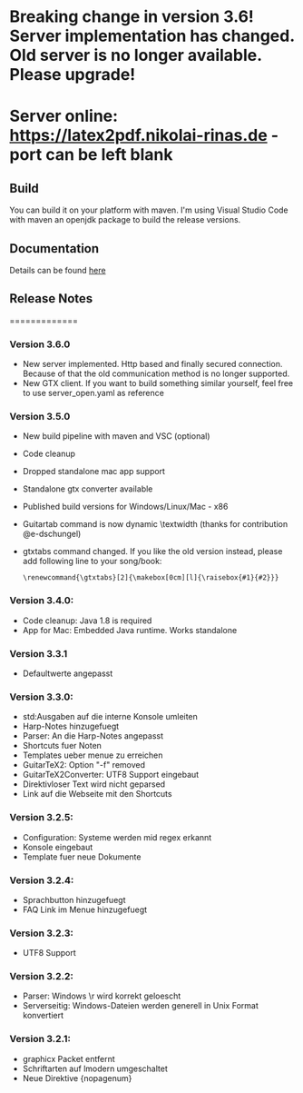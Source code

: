 # Breaking change in version 3.6! Server implementation has changed. Old server is no longer available. Please upgrade! 
# Server online: https://latex2pdf.nikolai-rinas.de - port can be left blank

## Build
You can build it on your platform with maven. I'm using Visual Studio Code with maven an openjdk package to build the release versions.

## Documentation
Details can be found [here](https://guitartex2.nikolai-rinas.de/)


## Release Notes
=============
### Version 3.6.0
  * New server implemented. Http based and finally secured connection. Because of that the old communication method is no longer supported.
  * New GTX client. If you want to build something similar yourself, feel free to use server_open.yaml as reference
     
### Version 3.5.0
  * New build pipeline with maven and VSC (optional)
  * Code cleanup
  * Dropped standalone mac app support
  * Standalone gtx converter available
  * Published build versions for Windows/Linux/Mac - x86
  * Guitartab command is now dynamic \textwidth (thanks for contribution @e-dschungel)
  * gtxtabs command changed. If you like the old version instead, please add following line to your song/book:

    ```\renewcommand{\gtxtabs}[2]{\makebox[0cm][l]{\raisebox{#1}{#2}}}```

### Version 3.4.0:
  * Code cleanup: Java 1.8 is required
  * App for Mac: Embedded Java runtime. Works standalone

### Version 3.3.1
  * Defaultwerte angepasst

### Version 3.3.0:
  * std:Ausgaben auf die interne Konsole umleiten
  * Harp-Notes hinzugefuegt
  * Parser: An die Harp-Notes angepasst
  * Shortcuts fuer Noten
  * Templates ueber menue zu erreichen
  * GuitarTeX2: Option "-f" removed  
  * GuitarTeX2Converter: UTF8 Support eingebaut
  * Direktivloser Text wird nicht geparsed
  * Link auf die Webseite mit den Shortcuts

### Version 3.2.5:
  * Configuration: Systeme werden mid regex erkannt
  * Konsole eingebaut
  * Template fuer neue Dokumente

### Version 3.2.4:
  * Sprachbutton hinzugefuegt
  * FAQ Link im Menue hinzugefuegt

### Version 3.2.3:
  * UTF8 Support

### Version 3.2.2:
  * Parser: Windows \r wird korrekt geloescht
  * Serverseitig: Windows-Dateien werden generell in Unix Format konvertiert  

### Version 3.2.1:
  * graphicx Packet entfernt
  * Schriftarten auf lmodern umgeschaltet
  * Neue Direktive {nopagenum}

